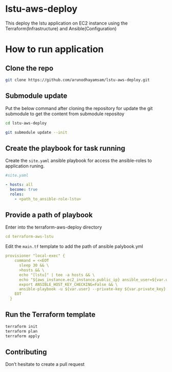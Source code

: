 # lstu-aws-deploy
This deploy the lstu application on EC2 instance using the Terraform(Infrastructure) and Ansible(Configuration)

# How to run application

## Clone the repo
```sh
git clone https://github.com/arunodhayamsam/lstu-aws-deploy.git
```

## Submodule update

Put the below command after cloning the repository for update the git submodule to get the content from submodule repositoy

```sh
cd lstu-aws-deploy

git submodule update --init

```
## Create the playbook for task running

Create the `site.yaml` ansible playbook for access the ansible-roles to application runing.

```yaml
#site.yaml

- hosts: all
  become: true
  roles:
    - <path_to_ansible-role-lstu>

```    

## Provide a path of playbook 

Enter into the terraform-aws-deploy directory
```yaml
cd terraform-aws-lstu
``` 
Edit the `main.tf` template to add the path of ansible palybook.yml 
```yaml
provisioner "local-exec" {
    command = <<EOT
      sleep 30 && \
      >hosts && \
      echo "[lstu]" | tee -a hosts && \
      echo "${aws_instance.ec2_instance.public_ip} ansible_user=${var.user} ansible_ssh_private_key_file=${var.private_key}" | tee -a hosts && \
      export ANSIBLE_HOST_KEY_CHECKING=False && \
      ansible-playbook -u ${var.user} --private-key ${var.private_key} -i hosts <path_to_playbook's_site.yml> 
    EOT
  }
```  
## Run the Terraform template
```sh
terraform init
terraform plan 
terraform apply
```
## Contributing
Don’t hesitate to create a pull request










